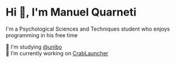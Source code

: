 # Hi 👋, I'm Manuel Quarneti

I'm a Psychological Sciences and Techniques student who enjoys programming in his free time

🏫 I'm studying [@unibo](https://github.com/unibo)\
🔭 I’m currently working on [CrabLauncher](https://github.com/mq1/CrabLauncher)
